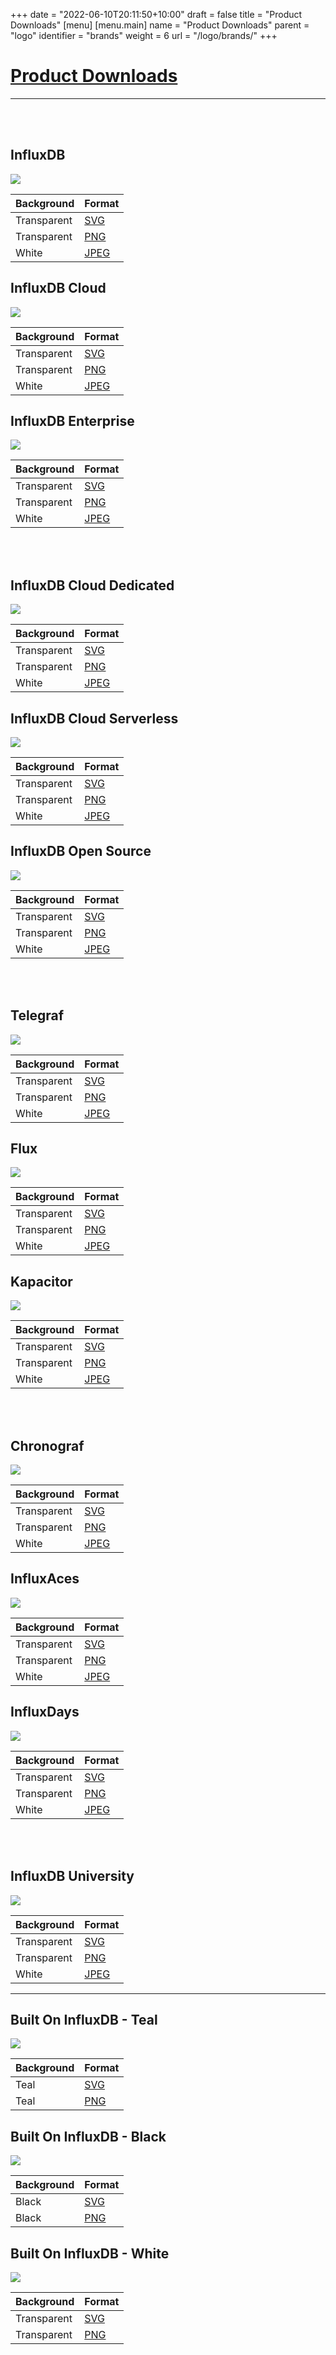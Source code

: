 +++
date = "2022-06-10T20:11:50+10:00"
draft = false
title = "Product Downloads"
[menu]
  [menu.main]
    name = "Product Downloads"
    parent = "logo"
    identifier = "brands"
    weight = 6
    url = "/logo/brands/"
+++

<div class="row text-left">
    <div class="col-xs-12">
      <div class="page-header">
        <a class="page-header--anchor" id="title"></a>
        <a href="#title">
          <h1>Product Downloads</h1>
        </a>
      </div>
    </div>
  <div class="col-xs-12">
      <hr class="dark" />
  </div>
<div class="row longform">
    <div class="col-xs-12">
      <br/>
      <br/>
    </div>
    <div class="col-md-4">
      <div class="panel panel-default">
        <div class="panel-heading">
          <h2 class="panel-title">InfluxDB</h2>
        </div>
        <div class="panel-body">
          <img src="/img/downloads/influxdb.svg" class="downloads--thumb brand-logo" />
        </div>
        <table class="table v-center">
          <thead>
            <tr>
              <th>Background</th>
              <th>Format</th>
            </tr>
          </thead>
          <tbody>
            <tr>
              <td><span class="downloads--swatch transparent"></span> Transparent</td>
              <td><a href="/img/downloads/influxdb.svg" target="blank">SVG</a></td>
            </tr>
            <tr>
              <td><span class="downloads--swatch transparent"></span> Transparent</td>
              <td><a href="/img/downloads/influxdb.png" target="blank">PNG</a></td>
            </tr>
            <tr>
              <td><span class="downloads--swatch white"></span> White</td>
              <td><a href="/img/downloads/influxdb.jpg" target="blank">JPEG</a></td>
            </tr>
          </tbody>
        </table>
      </div>
    </div>
    <div class="col-md-4">
      <div class="panel panel-default">
        <div class="panel-heading">
          <h2 class="panel-title">InfluxDB Cloud</h2>
        </div>
        <div class="panel-body">
          <img src="/img/downloads/db-cloud.svg" class="downloads--thumb brand-logo" />
        </div>
        <table class="table v-center">
          <thead>
            <tr>
              <th>Background</th>
              <th>Format</th>
            </tr>
          </thead>
          <tbody>
            <tr>
              <td><span class="downloads--swatch transparent"></span> Transparent</td>
              <td><a href="/img/downloads/db-cloud.svg" target="blank">SVG</a></td>
            </tr>
            <tr>
              <td><span class="downloads--swatch transparent"></span> Transparent</td>
              <td><a href="/img/downloads/db-cloud.png" target="blank">PNG</a></td>
            </tr>
            <tr>
              <td><span class="downloads--swatch white"></span> White</td>
              <td><a href="/img/downloads/db-cloud.jpg" target="blank">JPEG</a></td>
            </tr>
          </tbody>
        </table>
      </div>
    </div>
    <div class="col-md-4">
      <div class="panel panel-default">
        <div class="panel-heading">
          <h2 class="panel-title">InfluxDB Enterprise</h2>
        </div>
        <div class="panel-body">
          <img src="/img/downloads/db-enterprise.svg" class="downloads--thumb brand-logo" />
        </div>
         <table class="table v-center">
          <thead>
            <tr>
              <th>Background</th>
              <th>Format</th>
            </tr>
          </thead>
          <tbody>
            <tr>
              <td><span class="downloads--swatch transparent"></span> Transparent</td>
              <td><a href="/img/downloads/db-enterprise.svg" target="blank">SVG</a></td>
            </tr>
            <tr>
              <td><span class="downloads--swatch transparent"></span> Transparent</td>
              <td><a href="/img/downloads/db-enterprise.png" target="blank">PNG</a></td>
            </tr>
            <tr>
              <td><span class="downloads--swatch white"></span> White</td>
              <td><a href="/img/downloads/db-enterprise.jpg" target="blank">JPEG</a></td>
            </tr>
          </tbody>
        </table>
      </div>
    </div>
  </div>

<div class="row longform">
    <div class="col-xs-12">
      <br/>
      <br/>
    </div>
    <div class="col-md-4">
      <div class="panel panel-default">
        <div class="panel-heading">
          <h2 class="panel-title">InfluxDB Cloud Dedicated</h2>
        </div>
        <div class="panel-body">
          <img src="/img/downloads/influx-db-dedicated-display.svg" class="downloads--thumb brand-logo" />
        </div>
        <table class="table v-center">
          <thead>
            <tr>
              <th>Background</th>
              <th>Format</th>
            </tr>
          </thead>
          <tbody>
            <tr>
              <td><span class="downloads--swatch transparent"></span> Transparent</td>
              <td><a href="/img/downloads/cloud-dedicated.svg" target="blank">SVG</a></td>
            </tr>
            <tr>
              <td><span class="downloads--swatch transparent"></span> Transparent</td>
              <td><a href="/img/downloads/cloud-dedicated.png" target="blank">PNG</a></td>
            </tr>
            <tr>
              <td><span class="downloads--swatch white"></span> White</td>
              <td><a href="/img/downloads/cloud-dedicated.jpg" target="blank">JPEG</a></td>
            </tr>
          </tbody>
        </table>
      </div>
    </div>
    <div class="col-md-4">
      <div class="panel panel-default">
        <div class="panel-heading">
          <h2 class="panel-title">InfluxDB Cloud Serverless</h2>
        </div>
        <div class="panel-body">
          <img src="/img/downloads/influx-db-serverless-display.svg" class="downloads--thumb brand-logo" />
        </div>
        <table class="table v-center">
          <thead>
            <tr>
              <th>Background</th>
              <th>Format</th>
            </tr>
          </thead>
          <tbody>
            <tr>
              <td><span class="downloads--swatch transparent"></span> Transparent</td>
              <td><a href="/img/downloads/serverless.svg" target="blank">SVG</a></td>
            </tr>
            <tr>
              <td><span class="downloads--swatch transparent"></span> Transparent</td>
              <td><a href="/img/downloads/serverless.png" target="blank">PNG</a></td>
            </tr>
            <tr>
              <td><span class="downloads--swatch white"></span> White</td>
              <td><a href="/img/downloads/serverless.jpg" target="blank">JPEG</a></td>
            </tr>
          </tbody>
        </table>
      </div>
    </div>
    <div class="col-md-4">
      <div class="panel panel-default">
        <div class="panel-heading">
          <h2 class="panel-title">InfluxDB Open Source</h2>
        </div>
        <div class="panel-body">
          <img src="/img/downloads/db-open-source.svg" class="downloads--thumb brand-logo" />
        </div>
         <table class="table v-center">
          <thead>
            <tr>
              <th>Background</th>
              <th>Format</th>
            </tr>
          </thead>
         <tbody>
            <tr>
              <td><span class="downloads--swatch transparent"></span> Transparent</td>
              <td><a href="/img/downloads/db-open-source.svg" target="blank">SVG</a></td>
            </tr>
            <tr>
              <td><span class="downloads--swatch transparent"></span> Transparent</td>
              <td><a href="/img/downloads/db-open-source.png" target="blank">PNG</a></td>
            </tr>
            <tr>
              <td><span class="downloads--swatch white"></span> White</td>
              <td><a href="/img/downloads/db-open-source.jpg" target="blank">JPEG</a></td>
            </tr>
          </tbody>
        </table>
      </div>
    </div>
  </div>
  <div class="row longform">
  <div class="col-xs-12">
    <br/>
    <br/>
    </div>
    <div class="col-md-4">
      <div class="panel panel-default">
        <div class="panel-heading">
          <h2 class="panel-title">Telegraf</h2>
        </div>
        <div class="panel-body">
          <img src="/img/downloads/telegraf.svg" class="downloads--thumb brand-logo" />
        </div>
        <table class="table v-center">
          <thead>
            <tr>
              <th>Background</th>
              <th>Format</th>
            </tr>
          </thead>
          <tbody>
            <tr>
              <td><span class="downloads--swatch transparent"></span> Transparent</td>
              <td><a href="/img/downloads/telegraf.svg" target="blank">SVG</a></td>
            </tr>
            <tr>
              <td><span class="downloads--swatch transparent"></span> Transparent</td>
              <td><a href="/img/downloads/telegraf.png" target="blank">PNG</a></td>
            </tr>
            <tr>
              <td><span class="downloads--swatch white"></span> White</td>
              <td><a href="/img/downloads/telegraf.jpg" target="blank">JPEG</a></td>
            </tr>
          </tbody>
        </table>
      </div>
    </div>
    <div class="col-md-4">
      <div class="panel panel-default">
        <div class="panel-heading">
          <h2 class="panel-title">Flux</h2>
        </div>
        <div class="panel-body">
          <img src="/img/downloads/flux.svg" class="downloads--thumb brand-logo" />
        </div>
               <table class="table v-center">
          <thead>
            <tr>
              <th>Background</th>
              <th>Format</th>
            </tr>
          </thead>
          <tbody>
            <tr>
              <td><span class="downloads--swatch transparent"></span> Transparent</td>
              <td><a href="/img/downloads/flux.svg" target="blank">SVG</a></td>
            </tr>
            <tr>
              <td><span class="downloads--swatch transparent"></span> Transparent</td>
              <td><a href="/img/downloads/flux.png" target="blank">PNG</a></td>
            </tr>
            <tr>
              <td><span class="downloads--swatch white"></span> White</td>
              <td><a href="/img/downloads/flux.jpg" target="blank">JPEG</a></td>
            </tr>
          </tbody>
        </table>
      </div>
    </div>

   <div class="col-md-4">
      <div class="panel panel-default">
        <div class="panel-heading">
          <h2 class="panel-title">Kapacitor</h2>
        </div>
        <div class="panel-body">
          <img src="/img/downloads/kapacitor.svg" class="downloads--thumb brand-logo" />
        </div>
        <table class="table v-center">
          <thead>
            <tr>
              <th>Background</th>
              <th>Format</th>
            </tr>
          </thead>
          <tbody>
            <tr>
              <td><span class="downloads--swatch transparent"></span> Transparent</td>
              <td><a href="/img/downloads/kapacitor.svg" target="blank">SVG</a></td>
            </tr>
            <tr>
              <td><span class="downloads--swatch transparent"></span> Transparent</td>
              <td><a href="/img/downloads/kapacitor.png" target="blank">PNG</a></td>
            </tr>
            <tr>
              <td><span class="downloads--swatch white"></span> White</td>
              <td><a href="/img/downloads/kapacitor.jpg" target="blank">JPEG</a></td>
            </tr>
          </tbody>
        </table>
      </div>
    </div>
  </div>
 
  <div class="row longform">
    <div class="col-xs-12">
    <br/>
    <br/>
    </div>
    <div class="col-md-4">
      <div class="panel panel-default">
        <div class="panel-heading">
          <h2 class="panel-title">Chronograf</h2>
        </div>
        <div class="panel-body">
          <img src="/img/downloads/chronograf.svg" class="downloads--thumb brand-logo" />
        </div>
        <table class="table v-center">
          <thead>
            <tr>
              <th>Background</th>
              <th>Format</th>
            </tr>
          </thead>
          <tbody>
            <tr>
              <td><span class="downloads--swatch transparent"></span> Transparent</td>
              <td><a href="/img/downloads/chronograf.svg" target="blank">SVG</a></td>
            </tr>
            <tr>
              <td><span class="downloads--swatch transparent"></span> Transparent</td>
              <td><a href="/img/downloads/chronograf.png" target="blank">PNG</a></td>
            </tr>
            <tr>
              <td><span class="downloads--swatch white"></span> White</td>
              <td><a href="/img/downloads/chronograf.jpg" target="blank">JPEG</a></td>
            </tr>
          </tbody>
        </table>
      </div>
    </div>
    <div class="col-md-4">
      <div class="panel panel-default">
        <div class="panel-heading">
          <h2 class="panel-title">InfluxAces</h2>
        </div>
        <div class="panel-body">
          <img src="/img/downloads/flux-aces.svg" class="downloads--thumb brand-logo" />
        </div>
               <table class="table v-center">
          <thead>
            <tr>
              <th>Background</th>
              <th>Format</th>
            </tr>
          </thead>
          <tbody>
            <tr>
              <td><span class="downloads--swatch transparent"></span> Transparent</td>
              <td><a href="/img/downloads/flux-aces.svg" target="blank">SVG</a></td>
            </tr>
            <tr>
              <td><span class="downloads--swatch transparent"></span> Transparent</td>
              <td><a href="/img/downloads/flux-aces.png" target="blank">PNG</a></td>
            </tr>
            <tr>
              <td><span class="downloads--swatch white"></span> White</td>
              <td><a href="/img/downloads/flux-aces.jpg" target="blank">JPEG</a></td>
            </tr>
          </tbody>
        </table>
      </div>
    </div>
     <div class="col-md-4">
      <div class="panel panel-default">
        <div class="panel-heading">
          <h2 class="panel-title">InfluxDays</h2>
        </div>
        <div class="panel-body">
          <img src="/img/downloads/influxdays.svg" class="downloads--thumb brand-logo" />
        </div>
        <table class="table v-center">
          <thead>
            <tr>
              <th>Background</th>
              <th>Format</th>
            </tr>
          </thead>
          <tbody>
            <tr>
              <td><span class="downloads--swatch transparent"></span> Transparent</td>
              <td><a href="/img/downloads/influxdays.svg" target="blank">SVG</a></td>
            </tr>
            <tr>
              <td><span class="downloads--swatch transparent"></span> Transparent</td>
              <td><a href="/img/downloads/influxdays.png" target="blank">PNG</a></td>
            </tr>
            <tr>
              <td><span class="downloads--swatch white"></span> White</td>
              <td><a href="/img/downloads/influxdays.jpg" target="blank">JPEG</a></td>
            </tr>
          </tbody>
        </table>
      </div>
    </div>
  </div>

  <div class="row longform is-hidden">
  <div class="col-xs-12">
    <br/>
    <br/>
    </div>
    <div class="col-md-4">
      <div class="panel panel-default">
        <div class="panel-heading">
          <h2 class="panel-title">InfluxDB University</h2>
        </div>
        <div class="panel-body">
          <img src="/img/downloads/influxdbu.svg" class="downloads--thumb brand-logo" />
        </div>
               <table class="table v-center">
          <thead>
            <tr>
              <th>Background</th>
              <th>Format</th>
            </tr>
          </thead>
          <tbody>
            <tr>
              <td><span class="downloads--swatch transparent"></span> Transparent</td>
              <td><a href="/img/downloads/influxdbu.svg" target="blank">SVG</a></td>
            </tr>
            <tr>
              <td><span class="downloads--swatch transparent"></span> Transparent</td>
              <td><a href="/img/downloads/influxdbu.png" target="blank">PNG</a></td>
            </tr>
            <tr>
              <td><span class="downloads--swatch white"></span> White</td>
              <td><a href="/img/downloads/influxdbu.jpg" target="blank">JPEG</a></td>
            </tr>
          </tbody>
        </table>
      </div>
    </div>
  </div>
    <div class="row longform">
        <div class="col-xs-12">
            <hr class="dark" />
        </div>
    </div>
    <div class="row longform">
    <div class="col-xs-12">
    </div>
    <div class="col-md-4">
      <div class="panel panel-default">
        <div class="panel-heading">
          <h2 class="panel-title">Built On InfluxDB - Teal</h2>
        </div>
            <div class="panel-body">
                <img src="/img/downloads/built-on-influxdb-teal.svg" class="img-block" />
            </div>
        <table class="table v-center">
          <thead>
            <tr>
              <th>Background</th>
              <th>Format</th>
            </tr>
          </thead>
          <tbody>
            <tr>
              <td><span class="downloads--swatch teal"></span> Teal</td>
              <td><a href="/img/downloads/built-on-influxdb-teal.svg" target="blank">SVG</a></td>
            </tr>
            <tr>
              <td><span class="downloads--swatch teal"></span> Teal</td>
              <td><a href="/img/downloads/built-on-influxdb-teal.png" target="blank">PNG</a></td>
            </tr>
          </tbody>
        </table>
      </div>
    </div>
    <div class="col-md-4">
      <div class="panel panel-default">
        <div class="panel-heading">
          <h2 class="panel-title">Built On InfluxDB - Black</h2>
        </div>
        <div class="panel-body">
            <img src="/img/downloads/built-on-influxdb-black.svg" class="img-block" />
        </div>
        <table class="table v-center">
          <thead>
            <tr>
              <th>Background</th>
              <th>Format</th>
            </tr>
          </thead>
          <tbody>
            <tr>
              <td><span class="downloads--swatch black"></span> Black</td>
              <td><a href="/img/downloads/built-on-influxdb-black.svg" target="blank">SVG</a></td>
            </tr>
            <tr>
              <td><span class="downloads--swatch black"></span> Black</td>
              <td><a href="/img/downloads/built-on-influxdb-black.png" target="blank">PNG</a></td>
            </tr>
          </tbody>
        </table>
      </div>
    </div>
    <div class="col-md-4">
      <div class="panel panel-default">
        <div class="panel-heading">
          <h2 class="panel-title">Built On InfluxDB - White</h2>
        </div>
        <div class="panel-body">
           <img src="/img/downloads/built-on-influxdb-white.svg" class="img-block" />
        </div>
               <table class="table v-center">
          <thead>
            <tr>
              <th>Background</th>
              <th>Format</th>
            </tr>
          </thead>
          <tbody>
            <tr>
              <td><span class="downloads--swatch transparent"></span> Transparent</td>
              <td><a href="/img/downloads/built-on-influxdb-white.svg" target="blank">SVG</a></td>
            </tr>
            <tr>
              <td><span class="downloads--swatch transparent"></span> Transparent</td>
              <td><a href="/img/downloads/built-on-influxdb-white.png" target="blank">PNG</a></td>
            </tr>
          </tbody>
        </table>
      </div>
    </div> 
</div>
</div>